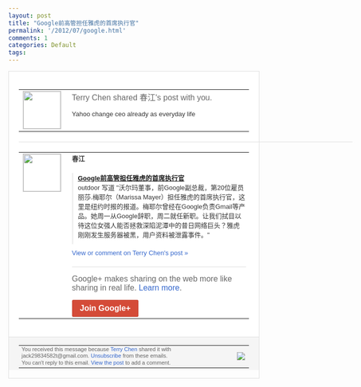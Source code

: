 ```yaml
---
layout: post
title: "Google前高管担任雅虎的首席执行官"
permalink: '/2012/07/google.html'
comments: 1
categories: Default
tags: 
---
```

<div style="border:solid 1px #dfdfdf;color:#686868;font:13px Arial"><div style="background-color:#fff;padding:20px;"><table cellpadding="0" cellspacing="0"><tr><td style="padding-right:15px;vertical-align:top"><a href="https://plus.google.com/_/notifications/emlink?emrecipient=110200756825219614165&amp;emid=CPjy3vPZn7ECFY2c3godYhIAAA&amp;path=%2F108643996575278738906&amp;dt=1342493471263&amp;uob=8"><img height="75" src="https://lh3.googleusercontent.com/-KKRGTyJ5Bl0/AAAAAAAAAAI/AAAAAAAAEEY/jllxqER5dCk/s75-c-k-a/photo.jpg" style="border:solid 1px #cccccc;" width="75"/></a></td><td style="width:578px;color:#333;font:13px Arial;vertical-align:top;"><div style="color:#686868;font:16px Arial;;padding-bottom:15px">Terry Chen shared 春江's post with you.</div><div style="padding-bottom:10px">Yahoo change ceo already as everyday life</div></td></tr></table><div style="margin:20px 0;border-bottom:solid 1px #dfdfdf;width:670px;"></div><table cellpadding="0" cellspacing="0"><tr><td style="padding-right:15px;vertical-align:top"><a href="https://plus.google.com/_/notifications/emlink?emrecipient=110200756825219614165&amp;emid=CPjy3vPZn7ECFY2c3godYhIAAA&amp;path=%2F112493448658158374229&amp;dt=1342493471263&amp;uob=8"><img height="75" src="https://lh6.googleusercontent.com/-mS0uzy0oLfg/AAAAAAAAAAI/AAAAAAAAADU/EZJhLXX0404/s75-c-k-a/photo.jpg" style="border:solid 1px #cccccc;" width="75"/></a></td><td style="width:578px;color:#333;font:13px Arial;vertical-align:top;"><div style="font-weight:bold;padding-bottom:10px">春江</div><div style="padding-bottom:10px"></div><div style="margin-bottom:10px;padding-left:10px; border-left:2px solid #EAEAEA"><span style="margin-right:5px"><a href="http://solidot.org.feedsportal.com/c/33236/f/556826/s/2168d0b1/l/0Linternet0Bsolidot0Borg0Carticle0Bpl0Dsid0F120C0A70C170C0A0A4220A80Gamp0Pfrom0Frss/story01.htm" style="zSoyz"><span style="font-weight:bold">Google前高管担任雅虎的首席执行官</span></a><div style="padding-bottom:10px">outdoor 写道 "沃尔玛董事，前Google副总裁，第2<wbr/>0位雇员丽莎.梅耶尔（Marissa Mayer）担任雅虎的首席执行官，这里是<wbr/>纽约时报的报道。梅耶尔曾经在Google<wbr/>负责Gmail等产品。她周一从Googl<wbr/>e辞职，周二就任新职。让我们拭目以待这位<wbr/>女强人能否拯救深陷泥潭中的昔日网络巨头？<wbr/>雅虎刚刚发生服务器被黑，用户资料被泄露事<wbr/>件。"</div></span></div><a href="https://plus.google.com/_/notifications/emlink?emrecipient=110200756825219614165&amp;emid=CPjy3vPZn7ECFY2c3godYhIAAA&amp;path=%2F108643996575278738906%2Fposts%2FZQSA9B3kkud%3Fgpinv%3DAMIXal_grhFU2Sc8k0jLE-AUFwaNKsHO2P2sPm3Om2Bfycw4vPkVhbW-UgSn1YvZG_rDuyojYruE5fIZA7YrdhTEEPIPB0EJm4Gcj81mtpSXdCuuOg1W-yk&amp;dt=1342493471263&amp;uob=8" style="color:#3366CC;text-decoration:none;">View or comment on Terry Chen's post »</a><div style="margin-top:20px;border-top:solid 1px #dfdfdf"><div style="padding:15px 0;color:#686868;font:16px Arial;">Google+ makes sharing on the web more like sharing in real life. <a href="http://www.google.com/+/learnmore/" style="color:#3366CC;text-decoration:none;">Learn more</a>.</div><a href="https://plus.google.com/_/notifications/emlink?emrecipient=110200756825219614165&amp;emid=CPjy3vPZn7ECFY2c3godYhIAAA&amp;path=%2F%3Fgpinv%3DAMIXal_grhFU2Sc8k0jLE-AUFwaNKsHO2P2sPm3Om2Bfycw4vPkVhbW-UgSn1YvZG_rDuyojYruE5fIZA7YrdhTEEPIPB0EJm4Gcj81mtpSXdCuuOg1W-yk&amp;dt=1342493471263&amp;uob=8" style="display:inline-block;padding:7px 15px;background-color:#d44b38; color:#fff;font-size:16px; font-weight:bold;border-radius:2px;-webkit-border-radius:2px; -moz-border-radius:2px;border:solid 1px #c43b28; white-space:nowrap;text-decoration:none">Join Google+</a></div></td></tr></table></div><div style="border-top:solid 1px #dfdfdf;padding:0 20px; background-color:#f5f5f5"><table cellpadding="0" cellspacing="0" style="height:50px"><tbody><tr><td style="vertical-align:middle;width:100%; color:#636363;font:11px Arial; line-height:120%">You received this message because <a href="https://plus.google.com/_/notifications/emlink?emrecipient=110200756825219614165&amp;emid=CPjy3vPZn7ECFY2c3godYhIAAA&amp;path=%2F108643996575278738906%3Fgpinv%3DAMIXal_grhFU2Sc8k0jLE-AUFwaNKsHO2P2sPm3Om2Bfycw4vPkVhbW-UgSn1YvZG_rDuyojYruE5fIZA7YrdhTEEPIPB0EJm4Gcj81mtpSXdCuuOg1W-yk&amp;dt=1342493471263&amp;uob=8" style="color:#3366CC;text-decoration:none;">Terry Chen</a> shared it with jack29834582t@gmail.com. <a href="https://plus.google.com/_/notifications/emlink?emrecipient=110200756825219614165&amp;emid=CPjy3vPZn7ECFY2c3godYhIAAA&amp;path=%2F_%2Fnonplus%2Femailsettings%3Fgpinv%3DAMIXal_grhFU2Sc8k0jLE-AUFwaNKsHO2P2sPm3Om2Bfycw4vPkVhbW-UgSn1YvZG_rDuyojYruE5fIZA7YrdhTEEPIPB0EJm4Gcj81mtpSXdCuuOg1W-yk%26est%3DADH5u8XaTn-uiOauNFJjP4_Qorycom6MKvu_WwMXfwhbOkQGjmaLDCWmCS1iNWyyuDK4F6Pc-wXevfbRa8llHYAEZVHR-dmFPSSGcfW7Sg1LRkGK1jyfg2dZe5uRvPDEVIssmxnuWAEL7BnOnW-P9k1swHpaAdcWBg&amp;dt=1342493471263&amp;uob=8" style="color:#3366CC;text-decoration:none;">Unsubscribe</a> from these emails.<br/>You can't reply to this email. <a href="https://plus.google.com/_/notifications/emlink?emrecipient=110200756825219614165&amp;emid=CPjy3vPZn7ECFY2c3godYhIAAA&amp;path=%2F108643996575278738906%2Fposts%2FZQSA9B3kkud%3Fgpinv%3DAMIXal_grhFU2Sc8k0jLE-AUFwaNKsHO2P2sPm3Om2Bfycw4vPkVhbW-UgSn1YvZG_rDuyojYruE5fIZA7YrdhTEEPIPB0EJm4Gcj81mtpSXdCuuOg1W-yk&amp;dt=1342493471263&amp;uob=8" style="color:#3366CC;text-decoration:none;">View the post</a> to add a comment.<br/></td><td><img src="https://ssl.gstatic.com/s2/oz/images/notifications/logo/google-plus-6617a72bb36cc548861652780c9e6ff1.png"/></td></tr></tbody></table></div></div>